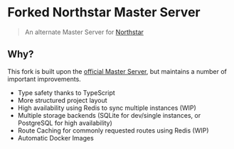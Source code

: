 # Forked Northstar Master Server
> An alternate Master Server for [Northstar](https://github.com/R2Northstar/Northstar)

## Why?
This fork is built upon the [official Master Server](https://github.com/R2Northstar/NorthstarMasterServer), but maintains a number of important improvements.
* Type safety thanks to TypeScript
* More structured project layout
* High availability using Redis to sync multiple instances (WIP)
* Multiple storage backends (SQLite for dev/single instances, or PostgreSQL for high availability)
* Route Caching for commonly requested routes using Redis (WIP)
* Automatic Docker Images
